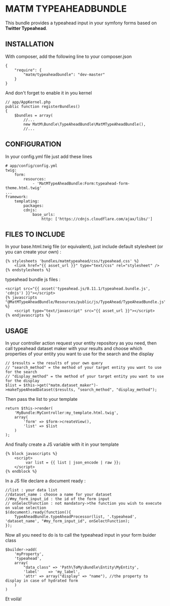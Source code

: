 # MATM TYPEAHEADBUNDLE

This bundle provides a typeahead input in your symfony forms based on **Twitter Typeahead**.

## INSTALLATION

With composer, add the following line to your composer.json

    {
        "require": {
            "matm/typeaheadbundle": "dev-master"
        }
    }

And don't forget to enable it in you kernel

    // app/AppKernel.php
    public function registerBundles()
    {
        $bundles = array(
            //...
            new MatM\Bundle\TypeAheadBundle\MatMTypeAheadBundle(),
            //...
            
## CONFIGURATION

In your config.yml file just add these lines

    # app/config/config.yml
    twig:
        form:
            resources:
                - 'MatMTypeAheadBundle:Form:typeahead-form-theme.html.twig'
    ...
    framework:
        templating:
            packages:
            cdnjs:
                base_urls:
                    http: ['https://cdnjs.cloudflare.com/ajax/libs/']
                
## FILES TO INCLUDE

In your base.html.twig file (or equivalent), just include
default stylesheet (or you can create your own) :

    {% stylesheets 'bundles/matmtypeahead/css/typeahead.css' %}
        <link href="{{ asset_url }}" type="text/css" rel="stylesheet" />
    {% endstylesheets %}

typeahead bundle js files :

    <script src="{{ asset('typeahead.js/0.11.1/typeahead.bundle.js', 'cdnjs') }}"></script>
    {% javascripts "@MatMTypeAheadBundle/Resources/public/js/TypeAhead/TypeAheadBundle.js" %}
        <script type="text/javascript" src="{{ asset_url }}"></script>
    {% endjavascripts %}

## USAGE

In your controller action request your entity repository as you need, then call typeahead dataset maker with your results and choose which properties of your entity you want to use for the search and the display

    // $results = the results of your own query
    // "search_method" = the method of your target entity you want to use for the search
    // "display_method" = the method of your target entity you want to use for the display
    $list = $this->get("matm.dataset_maker")->makeTypeAheadDataset($results, "search_method", "display_method");

Then pass the list to your template

    return $this->render(
        'MyBundle:MyController:my_template.html.twig',
        array(
            'form' => $form->createView(),
            'list' => $list
        )
    );

And finally create a JS variable with it in your template

    {% block javascripts %}
        <script>
             var list = {{ list | json_encode | raw }};
        </script>
    {% endblock %}

In a JS file declare a document ready :

    //list : your data list
    //dataset_name : choose a name for your dataset
    //#my_form_input_id : the id of the form input
    // onSelectFunction : not mandatory->the function you wish to execute on value selection
    $(document).ready(function(){
	    TypeAheadBundle.typeAheadProcessor(list, '.typeahead', 'dataset_name', "#my_form_input_id", onSelectFunction);
    });

Now all you need to do is to call the typeahead input in your form buider class

    $builder->add(
        'myProperty',
        'typeahead',
        array(
            "data_class" => 'Path\ToMy\Bundle\Entity\MyEntity',
            'label'    => 'my_label',
            'attr' => array("display" => "name"), //the property to display in case of hydrated form
        )
    )

Et voilà!

